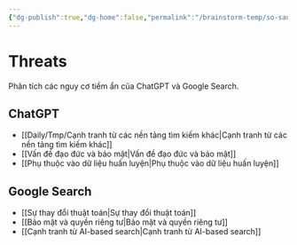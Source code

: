 ```yaml
---
{"dg-publish":true,"dg-home":false,"permalink":"/brainstorm-temp/so-sanh/threats/","dgPassFrontmatter":true,"noteIcon":"","updated":"2025-01-13T22:04:50.386+07:00"}
---
```


# Threats

Phân tích các nguy cơ tiềm ẩn của ChatGPT và Google Search.

## ChatGPT
- [[Daily/Tmp/Cạnh tranh từ các nền tảng tìm kiếm khác\|Cạnh tranh từ các nền tảng tìm kiếm khác]]
- [[Vấn đề đạo đức và bảo mật\|Vấn đề đạo đức và bảo mật]]
- [[Phụ thuộc vào dữ liệu huấn luyện\|Phụ thuộc vào dữ liệu huấn luyện]]

## Google Search
- [[Sự thay đổi thuật toán\|Sự thay đổi thuật toán]]
- [[Bảo mật và quyền riêng tư\|Bảo mật và quyền riêng tư]]
- [[Cạnh tranh từ AI-based search\|Cạnh tranh từ AI-based search]]
